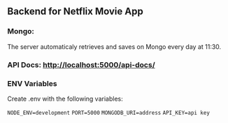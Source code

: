 ## Backend for Netflix Movie App

### Mongo:

The server automaticaly retrieves and saves on Mongo every day at 11:30.

### API Docs: [http://localhost:5000/api-docs/](http://localhost:5000/api-docs/)

### ENV Variables

Create .env with the following variables:

`NODE_ENV=development`
`PORT=5000`
`MONGODB_URI=address`
`API_KEY=api key`
